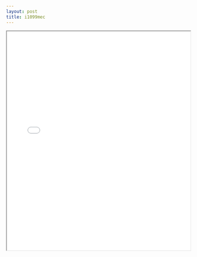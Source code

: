 ```yaml
---
layout: post
title: i1099mec
---
```


<div class="pdf-container">
<iframe src="/ea/assets/pdfs/i1099mec.pdf" height="600" width="100%" allowFullScreen="true"></iframe>
</div>

